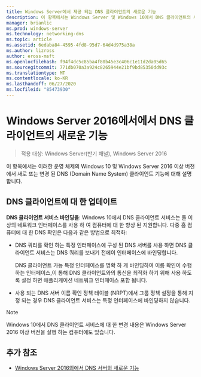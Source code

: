 ```yaml
---
title: Windows Server에서 제공 되는 DNS 클라이언트의 새로운 기능
description: 이 항목에서는 Windows Server 및 Windows 10에서 DNS 클라이언트의 새로운 기능에 대 한 개요를 제공 합니다.
manager: brianlic
ms.prod: windows-server
ms.technology: networking-dns
ms.topic: article
ms.assetid: 6edaba84-4595-4fd8-95d7-64d4d975a38a
ms.author: lizross
author: eross-msft
ms.openlocfilehash: f94f4dc5c85ba4f80b45e3c406c1e11d2da05d65
ms.sourcegitcommit: 771db070a3a924c8265944e21bf9bd85350dd93c
ms.translationtype: MT
ms.contentlocale: ko-KR
ms.lasthandoff: 06/27/2020
ms.locfileid: "85473930"
---
```

# <a name="whats-new-in-dns-client-in-windows-server-2016"></a>Windows Server 2016에서에서 DNS 클라이언트의 새로운 기능

>적용 대상: Windows Server(반기 채널), Windows Server 2016

이 항목에서는 이러한 운영 체제의 Windows 10 및 Windows Server 2016 이상 버전에서 새로 또는 변경 된 DNS (Domain Name System) 클라이언트 기능에 대해 설명 합니다.

## <a name="updates-to-dns-client"></a>DNS 클라이언트에 대 한 업데이트

**DNS 클라이언트 서비스 바인딩을**: Windows 10에서 DNS 클라이언트 서비스는 둘 이상의 네트워크 인터페이스를 사용 하 여 컴퓨터에 대 한 향상 된 지원합니다. 다중 홈 컴퓨터에 대 한 DNS 확인은 다음과 같은 방법으로 최적화:

-   DNS 쿼리를 확인 하는 특정 인터페이스에 구성 된 DNS 서버를 사용 하면 DNS 클라이언트 서비스는 DNS 쿼리를 보내기 전에이 인터페이스에 바인딩합니다.

    DNS 클라이언트 가능 특정 인터페이스를 명확 하 게 바인딩하여 이름 확인이 수행 하는 인터페이스,이 통해 DNS 클라이언트와의 통신을 최적화 하기 위해 사용 하도록 설정 하면 애플리케이션 네트워크 인터페이스 포함 됩니다.

-   사용 되는 DNS 서버 이름 확인 정책 테이블 (NRPT)에서 그룹 정책 설정을 통해 지정 되는 경우 DNS 클라이언트 서비스는 특정 인터페이스에 바인딩하지 않습니다.

> [!NOTE]
> Windows 10에서 DNS 클라이언트 서비스에 대 한 변경 내용은 Windows Server 2016 이상 버전을 실행 하는 컴퓨터에도 있습니다.

## <a name="additional-references"></a>추가 참조

-   [Windows Server 2016의에서 DNS 서버의 새로운 기능](What-s-New-in-DNS-Server.md)


